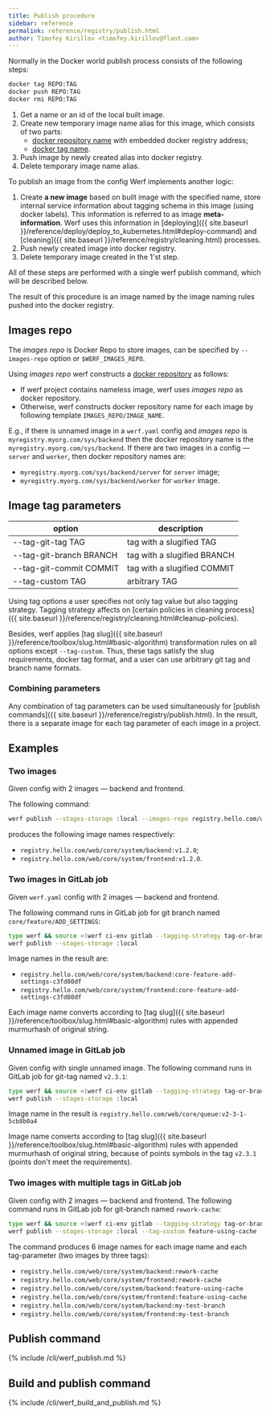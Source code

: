 ```yaml
---
title: Publish procedure
sidebar: reference
permalink: reference/registry/publish.html
author: Timofey Kirillov <timofey.kirillov@flant.com>
---
```


<!--Docker images should be pushed into the docker registry for further usage in most cases. The usage includes these demands:-->

<!--1. Using an image to run an application (for example in kubernetes). These images will be referred to as **images for running**.-->
<!--2. Using an existing old image version from a docker registry as a cache to build a new image version. Usually, it is default behavior. However, some additional actions may be required to organize a build environment with multiple build hosts or build hosts with no persistent local storage. These images will be referred to as **distributed images cache**.-->

<!--## What can be published-->

<!--The result of werf [build commands]({{ site.baseurl }}/cli/build/build.html) is a _stages_ in _stages storage_ related to images defined in the `werf.yaml` config. -->
<!--Werf can be used to publish either:-->

<!--* Images. These can only be used as _images for running_. -->
<!--These images are not suitable for _distributed images cache_, because werf build algorithm implies creating separate images for _stages_. -->
<!--When you pull a image from a docker registry, you do not receive _stages_ for this image.-->
<!--* Images with a stages cache images. These images can be used as _images for running_ and also as a _distributed images cache_.-->

<!--Werf pushes image into a docker registry with a so-called [**image publish procedure**](#image-publish-procedure). Also, werf pushes stages cache of all images from config with a so-called [**stages publish procedure**](#stages-publish-procedure).-->

<!--Before digging into these algorithms, it is helpful to see how to publish images using Docker.-->

<!--### Standard publish procedure-->

Normally in the Docker world publish process consists of the following steps:

```bash
docker tag REPO:TAG
docker push REPO:TAG
docker rmi REPO:TAG
```

 1. Get a name or an id of the local built image.
 2. Create new temporary image name alias for this image, which consists of two parts:
     - [docker repository name](https://docs.docker.com/glossary/?term=repository) with embedded docker registry address;
     - [docker tag name](https://docs.docker.com/glossary/?term=tag).
 3. Push image by newly created alias into docker registry.
 4. Delete temporary image name alias.

To publish an image from the config Werf implements another logic:

1. Create **a new image** based on built image with the specified name, store internal service information about tagging schema in this image (using docker labels). This information is referred to as image **meta-information**. Werf uses this information in [deploying]({{ site.baseurl }}/reference/deploy/deploy_to_kubernetes.html#deploy-command) and [cleaning]({{ site.baseurl }}/reference/registry/cleaning.html) processes.
2. Push newly created image into docker registry.
3. Delete temporary image created in the 1'st step.

All of these steps are performed with a single werf publish command, which will be described below.

The result of this procedure is an image named by the image naming rules pushed into the docker registry.

<!--### Stages publish procedure-->

<!--To publish stages cache of a image from the config werf implements the **stages publish procedure**. It consists of the following steps:-->

<!-- 1. Create temporary image names aliases for all docker images in stages cache, so that:-->
<!--     - [docker repository name](https://docs.docker.com/glossary/?term=repository) is a `REPO` parameter specified by the user without changes ([details about `REPO`]({{ site.baseurl }}/reference/registry/image_naming.html#repo-parameter)).-->
<!--     - [docker tag name](https://docs.docker.com/glossary/?term=tag) constructed as a signature prefixed with a word `image-stage-` (for example `image-stage-41772c141b158349804ad27b354247df8984ead077a5dd601f3940536ebe9a11`).-->
<!-- 2. Push images by newly created aliases into docker registry.-->
<!-- 3. Delete temporary image names aliases.-->

<!--All of these steps are also performed with a single werf command, which will be described below.-->

<!--The result of this procedure is multiple images from stages cache of image pushed into the docker registry.-->

## Images repo

The _images repo_ is Docker Repo to store images, can be specified by `--images-repo` option or `$WERF_IMAGES_REPO`.

Using _images repo_ werf constructs a [docker repository](https://docs.docker.com/glossary/?term=repository) as follows:

* If werf project contains nameless image, werf uses _images repo_ as docker repository.
* Otherwise, werf constructs docker repository name for each image by following template `IMAGES_REPO/IMAGE_NAME`.

E.g., if there is unnamed image in a `werf.yaml` config and _images repo_ is `myregistry.myorg.com/sys/backend` then the docker repository name is the `myregistry.myorg.com/sys/backend`.  If there are two images in a config — `server` and `worker`, then docker repository names are:
* `myregistry.myorg.com/sys/backend/server` for `server` image;
* `myregistry.myorg.com/sys/backend/worker` for `worker` image.

## Image tag parameters

| option                    | description                          |
| ------------------------- | ------------------------------------ |
| --tag-git-tag TAG         | tag with a slugified TAG             |
| --tag-git-branch BRANCH   | tag with a slugified BRANCH          |
| --tag-git-commit COMMIT   | tag with a slugified COMMIT                               |
| --tag-custom TAG          | arbitrary TAG                        |

Using tag options a user specifies not only tag value but also tagging strategy.
Tagging strategy affects on [certain policies in cleaning process]({{ site.baseurl }}/reference/registry/cleaning.html#cleanup-policies).

Besides, werf applies [tag slug]({{ site.baseurl }}/reference/toolbox/slug.html#basic-algorithm) transformation rules on all options except `--tag-custom`.
Thus, these tags satisfy the slug requirements, docker tag format, and a user can use arbitrary git tag and branch name formats.

### Combining parameters

Any combination of tag parameters can be used simultaneously for [publish commands]({{ site.baseurl }}/reference/registry/publish.html). In the result, there is a separate image for each tag parameter of each image in a project.

## Examples

### Two images

Given config with 2 images — backend and frontend.

The following command:

```bash
werf publish --stages-storage :local --images-repo registry.hello.com/web/core/system --tag-custom v1.2.0
```

produces the following image names respectively:
* `registry.hello.com/web/core/system/backend:v1.2.0`;
* `registry.hello.com/web/core/system/frontend:v1.2.0`.

### Two images in GitLab job

Given `werf.yaml` config with 2 images — backend and frontend.

The following command runs in GitLab job for git branch named `core/feature/ADD_SETTINGS`:
```bash
type werf && source <(werf ci-env gitlab --tagging-strategy tag-or-branch --verbose)
werf publish --stages-storage :local
```

Image names in the result are:
* `registry.hello.com/web/core/system/backend:core-feature-add-settings-c3fd80df`
* `registry.hello.com/web/core/system/frontend:core-feature-add-settings-c3fd80df`

Each image name converts according to [tag slug]({{ site.baseurl }}/reference/toolbox/slug.html#basic-algorithm) rules with appended murmurhash of original string.

### Unnamed image in GitLab job

Given config with single unnamed image. The following command runs in GitLab job for git-tag named `v2.3.1`:

```bash
type werf && source <(werf ci-env gitlab --tagging-strategy tag-or-branch --verbose)
werf publish --stages-storage :local
```

Image name in the result is `registry.hello.com/web/core/queue:v2-3-1-5cb8b0a4`

Image name converts according to [tag slug]({{ site.baseurl }}/reference/toolbox/slug.html#basic-algorithm) rules with appended murmurhash of original string, because of points symbols in the tag `v2.3.1` (points don't meet the requirements).

### Two images with multiple tags in GitLab job

Given config with 2 images — backend and frontend. The following command runs in GitLab job for git-branch named `rework-cache`:

```bash
type werf && source <(werf ci-env gitlab --tagging-strategy tag-or-branch --verbose)
werf publish --stages-storage :local --tag-custom feature-using-cache --tag-custom  my-test-branch
```

The command produces 6 image names for each image name and each tag-parameter (two images by three tags):
* `registry.hello.com/web/core/system/backend:rework-cache`
* `registry.hello.com/web/core/system/frontend:rework-cache`
* `registry.hello.com/web/core/system/backend:feature-using-cache`
* `registry.hello.com/web/core/system/frontend:feature-using-cache`
* `registry.hello.com/web/core/system/backend:my-test-branch`
* `registry.hello.com/web/core/system/frontend:my-test-branch`

## Publish command

{% include /cli/werf_publish.md %}

## Build and publish command

{% include /cli/werf_build_and_publish.md %}
